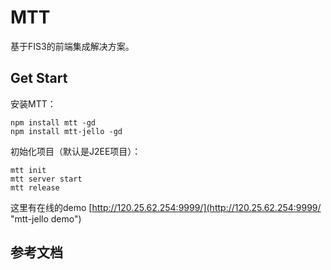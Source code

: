 # MTT

基于FIS3的前端集成解决方案。


## Get Start

安装MTT：
```
npm install mtt -gd
npm install mtt-jello -gd
```

初始化项目（默认是J2EE项目）：
```
mtt init
mtt server start
mtt release
```

这里有在线的demo
[http://120.25.62.254:9999/](http://120.25.62.254:9999/ "mtt-jello demo")

## 参考文档
